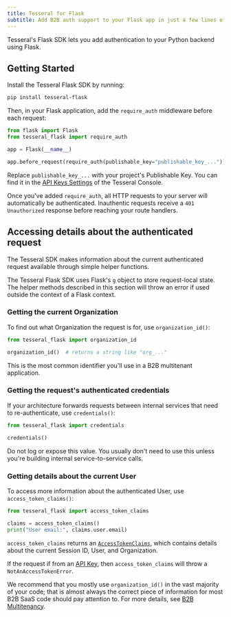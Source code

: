 ```yaml
---
title: Tesseral for Flask
subtitle: Add B2B auth support to your Flask app in just a few lines of code.
---
```


Tesseral's Flask SDK lets you add authentication to your Python backend using Flask.

## Getting Started

Install the Tesseral Flask SDK by running:

```bash
pip install tesseral-flask
```

Then, in your Flask application, add the `require_auth` middleware before each request:

```python
from flask import Flask
from tesseral_flask import require_auth

app = Flask(__name__)

app.before_request(require_auth(publishable_key="publishable_key_..."))
```

Replace `publishable_key_...` with your project's Publishable Key. You can find
it in the [API Keys
Settings](https://console.tesseral.com/project-settings/api-keys) of the
Tesseral Console.

Once you've added `require_auth`, all HTTP requests to your server will
automatically be authenticated. Inauthentic requests receive a `401
Unauthorized` response before reaching your route handlers.

## Accessing details about the authenticated request

The Tesseral SDK makes information about the current authenticated request
available through simple helper functions.

The Tesseral Flask SDK uses Flask's `g` object to store request-local state. The
helper methods described in this section will throw an error if used outside the
context of a Flask context.

### Getting the current Organization

To find out what Organization the request is for, use `organization_id()`:

```python
from tesseral_flask import organization_id

organization_id()  # returns a string like "org_..."
```

This is the most common identifier you'll use in a B2B multitenant application.

### Getting the request's authenticated credentials

If your architecture forwards requests between internal services that need to
re-authenticate, use `credentials()`:

```python
from tesseral_flask import credentials

credentials()
```

Do not log or expose this value. You usually don't need to use this unless
you're building internal service-to-service calls.

### Getting details about the current User

To access more information about the authenticated User, use
`access_token_claims()`:

```python
from tesseral_flask import access_token_claims

claims = access_token_claims()
print("User email:", claims.user.email)
```

`access_token_claims` returns an
[`AccessTokenClaims`](https://github.com/tesseral-labs/tesseral-sdk-python/blob/master/src/tesseral/types/access_token_claims.py),
which contains details about the current Session ID, User, and Organization.

If the request if from an [API Key](/docs/features/managed-api-keys), then
`access_token_claims` will throw a `NotAnAccessTokenError`.

We recommend that you mostly use `organization_id()` in the vast majority of
your code; that is almost always the correct piece of information for most B2B
SaaS code should pay attention to. For more details, see [B2B
Multitenancy](/docs/features/b2b-multitenancy).
